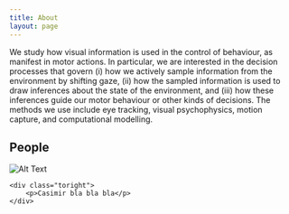```yaml
---
title: About
layout: page
---
```


We study how visual information is used in the control of behaviour, as manifest in motor actions. In particular, we are interested in the decision processes that govern (i) how we actively sample information from the environment by shifting gaze, (ii) how the sampled information is used to draw inferences about the state of the environment, and (iii) how these inferences guide our motor behaviour or other kinds of decisions. The methods we use include eye tracking, visual psychophysics, motion capture, and computational modelling.

## People
<div class="side-by-side">
    <div class="toleft">
        <img class="image" src="{{ site.url }}/{{ site.picture }}" alt="Alt Text">
        <!--<figcaption class="caption">Cas working in a cafe</figcaption>-->
    </div>

    <div class="toright">
        <p>Casimir bla bla bla</p>
    </div>
</div>
